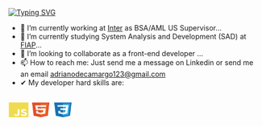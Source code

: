 [![Typing SVG](https://readme-typing-svg.demolab.com?font=Fira+Code&pause=1000&color=1B5E7B&random=false&width=435&lines=Hi+there!%F0%9F%91%8B;Bem-vindo!%F0%9F%91%8B)](https://git.io/typing-svg)

- 🔭 I’m currently working at [Inter](https://inter.co/) as BSA/AML US Supervisor...
- 🌱 I’m currently studying System Analysis and Development (SAD) at [FIAP](https://www.fiap.com.br/online/graduacao/tecnologo/analise-e-desenvolvimento-de-sistemas/)...
- 👯 I’m looking to collaborate as a front-end developer ...
- 📫 How to reach me: Just send me a message on Linkedin or send me an email adrianodecamargo123@gmail.com
- ✔ My developer hard skills are:
<div style="display: inline_block"><br>
  <img align="center" padding-left="100px;" alt="adriano-Js" height="30" width="40" src="https://raw.githubusercontent.com/devicons/devicon/master/icons/javascript/javascript-plain.svg">
  <img align="center" alt="adriano-HTML" height="30" width="40" src="https://raw.githubusercontent.com/devicons/devicon/master/icons/html5/html5-original.svg">
  <img align="center" alt="adriano-CSS" height="30" width="40" src="https://raw.githubusercontent.com/devicons/devicon/master/icons/css3/css3-original.svg">
</div>

